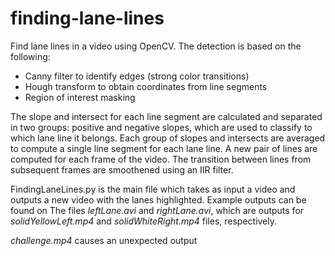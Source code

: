 # finding-lane-lines

Find lane lines in a video using OpenCV. The detection is based on the following:
- Canny filter to identify edges (strong color transitions)
- Hough transform to obtain coordinates from line segments
- Region of interest masking

The slope and intersect for each line segment are calculated and separated in two groups: positive and negative slopes, which are used to classify to which lane line it belongs.
Each group of slopes and intersects are averaged to compute a single line segment for each lane line.
A new pair of lines are computed for each frame of the video. The transition between lines from subsequent frames are smoothened using an IIR filter.

FindingLaneLines.py is the main file which takes as input a video and outputs a new video with the lanes highlighted. Example outputs can be found on
The files _leftLane.avi_ and _rightLane.avi_, which are outputs for _solidYellowLeft.mp4_ and _solidWhiteRight.mp4_ files, respectively.

_challenge.mp4_ causes an unexpected output

